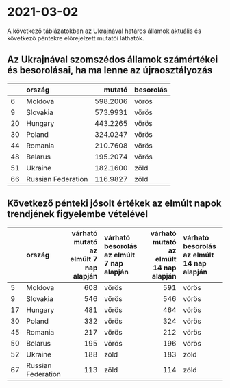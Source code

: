 # 2021-03-02
A következő táblázatokban az Ukrajnával határos államok aktuális és következő péntekre előrejelzett mutatói láthatók.
## Az Ukrajnával szomszédos államok számértékei és besorolásai, ha ma lenne az újraosztályozás

|   |ország             |   mutató|besorolás |
|:--|:------------------|--------:|:---------|
|6  |Moldova            | 598.2006|vörös     |
|9  |Slovakia           | 573.9931|vörös     |
|20 |Hungary            | 443.2265|vörös     |
|30 |Poland             | 324.0247|vörös     |
|44 |Romania            | 210.7608|vörös     |
|48 |Belarus            | 195.2074|vörös     |
|51 |Ukraine            | 182.1600|zöld      |
|66 |Russian Federation | 116.9827|zöld      |
## Következő pénteki jósolt értékek az elmúlt napok trendjének figyelembe vételével
|   |ország             | várható mutató az elmúlt 7 nap alapján|várható besorolás az elmúlt 7 nap alapján | várható mutató az elmúlt 14 nap alapján|várható besorolás az elmúlt 14 nap alapján |
|:--|:------------------|--------------------------------------:|:-----------------------------------------|---------------------------------------:|:------------------------------------------|
|5  |Moldova            |                                    608|vörös                                     |                                     591|vörös                                      |
|9  |Slovakia           |                                    546|vörös                                     |                                     546|vörös                                      |
|17 |Hungary            |                                    481|vörös                                     |                                     464|vörös                                      |
|30 |Poland             |                                    332|vörös                                     |                                     324|vörös                                      |
|45 |Romania            |                                    217|vörös                                     |                                     212|vörös                                      |
|50 |Belarus            |                                    195|vörös                                     |                                     196|vörös                                      |
|52 |Ukraine            |                                    188|zöld                                      |                                     183|zöld                                       |
|67 |Russian Federation |                                    113|zöld                                      |                                     114|zöld                                       |
